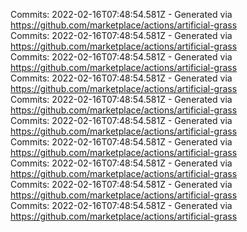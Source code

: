Commits: 2022-02-16T07:48:54.581Z - Generated via https://github.com/marketplace/actions/artificial-grass
<br>
Commits: 2022-02-16T07:48:54.581Z - Generated via https://github.com/marketplace/actions/artificial-grass
<br>
Commits: 2022-02-16T07:48:54.581Z - Generated via https://github.com/marketplace/actions/artificial-grass
<br>
Commits: 2022-02-16T07:48:54.581Z - Generated via https://github.com/marketplace/actions/artificial-grass
<br>
Commits: 2022-02-16T07:48:54.581Z - Generated via https://github.com/marketplace/actions/artificial-grass
<br>
Commits: 2022-02-16T07:48:54.581Z - Generated via https://github.com/marketplace/actions/artificial-grass
<br>
Commits: 2022-02-16T07:48:54.581Z - Generated via https://github.com/marketplace/actions/artificial-grass
<br>
Commits: 2022-02-16T07:48:54.581Z - Generated via https://github.com/marketplace/actions/artificial-grass
<br>
Commits: 2022-02-16T07:48:54.581Z - Generated via https://github.com/marketplace/actions/artificial-grass
<br>
Commits: 2022-02-16T07:48:54.581Z - Generated via https://github.com/marketplace/actions/artificial-grass
<br>
